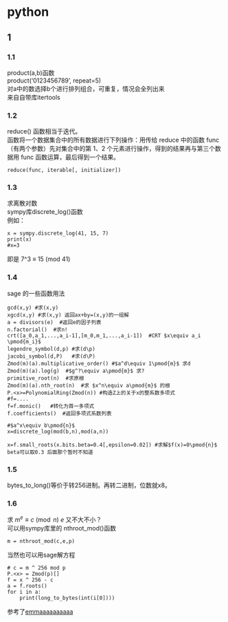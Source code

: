 # python    
##  1    
### 1.1    
product(a,b)函数   
product(‘0123456789’, repeat=5)    
对a中的数选择b个进行排列组合，可重复，情况会全列出来    
来自自带库itertools   

### 1.2   
reduce() 函数相当于迭代。    
函数将一个数据集合中的所有数据进行下列操作：用传给 reduce 中的函数 func（有两个参数）先对集合中的第 1、2 个元素进行操作，得到的结果再与第三个数据用 func 函数运算，最后得到一个结果。   
```
reduce(func, iterable[, initializer])   
```

### 1.3   
求离散对数   
sympy库discrete_log()函数   
例如：   
```
x = sympy.discrete_log(41, 15, 7)  
print(x)
#x=3
```
即是 7^3 ≡ 15 (mod 41)   

### 1.4     
sage 的一些函数用法   
```
gcd(x,y) #求(x,y)
xgcd(x,y) #求(x,y) 返回ax+by=(x,y)的一组解
a = divisors(e)  #返回e的因子列表
n.factorial()  #求n!
crt([a_0,a_1,...,a_i-1],[m_0,m_1,...,a_i-1])  #CRT $x\equiv a_i \pmod{m_i}$
legendre_symbol(d,p) #求(d\p)
jacobi_symbol(d,P)   #求(d\P)
Zmod(m)(a).multiplicative_order() #$a^d\equiv 1\pmod{m}$ 求d
Zmod(m)(a).log(g)  #$g^?\equiv a\pmod{m}$ 求?
primitive_root(n)  #求原根
Zmod(m)(a).nth_root(n)  #求 $x^n\equiv a\pmod{m}$ 的根
P.<x>=PolynomialRing(Zmod(n)) #构造Z上的关于x的整系数多项式
#f=....
f=f.monic()   #转化为首一多项式
f.coefficients()  #返回多项式系数列表

#$a^x\equiv b\pmod{n}$
x=discrete_log(mod(b,n),mod(a,n))

x=f.small_roots(x.bits.beta=0.4[,epsilon=0.02]) #求解$f(x)=0\pmod{n}$ beta可以取0.3 后面那个暂时不知道
```
### 1.5    
bytes_to_long()等价于转256进制。再转二进制，位数就x8。    

### 1.6    
求 $m^e\equiv c\pmod{n}$ $e$ 又不大不小？    
可以用sympy库里的 nthroot_mod()函数   
```
m = nthroot_mod(c,e,p)
```
当然也可以用sage解方程    
```
# c = m ^ 256 mod p
P.<x> = Zmod(p)[]
f = x ^ 256 - c
a = f.roots()
for i in a:
    print(long_to_bytes(int(i[0])))
```
参考了[emmaaaaaaaaaa](https://blog.csdn.net/XiongSiqi_blog/article/details/130835128)
















